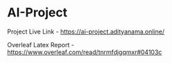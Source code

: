 # AI-Project
Project Live Link - https://ai-project.adityanama.online/

Overleaf Latex Report - https://www.overleaf.com/read/tnrmfdjgqmxr#04103c
